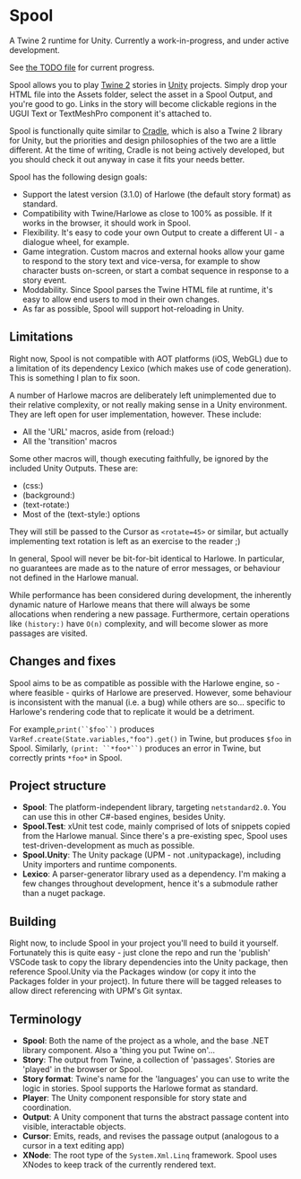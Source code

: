 # Spool

A Twine 2 runtime for Unity. Currently a work-in-progress, and under active development.

See [the TODO file](./TODO) for current progress.

Spool allows you to play [Twine 2](https://twinery.org/2) stories in [Unity](https://unity3d.com) projects. Simply drop your HTML file into the Assets folder, select the asset in a Spool Output, and you're good to go. Links in the story will become clickable regions in the UGUI Text or TextMeshPro component it's attached to.

Spool is functionally quite similar to [Cradle](https://github.com/daterre/Cradle), which is also a Twine 2 library for Unity, but the priorities and design philosophies of the two are a little different. At the time of writing, Cradle is not being actively developed, but you should check it out anyway in case it fits your needs better.

Spool has the following design goals:

* Support the latest version (3.1.0) of Harlowe (the default story format) as standard.
* Compatibility with Twine/Harlowe as close to 100% as possible. If it works in the browser, it should work in Spool.
* Flexibility. It's easy to code your own Output to create a different UI - a dialogue wheel, for example.
* Game integration. Custom macros and external hooks allow your game to respond to the story text and vice-versa, for example to show character busts on-screen, or start a combat sequence in response to a story event.
* Moddability. Since Spool parses the Twine HTML file at runtime, it's easy to allow end users to mod in their own changes.
* As far as possible, Spool will support hot-reloading in Unity.

## Limitations

Right now, Spool is not compatible with AOT platforms (iOS, WebGL) due to a limitation of its dependency Lexico (which makes use of code generation). This is something I plan to fix soon.

A number of Harlowe macros are deliberately left unimplemented due to their relative complexity, or not really making sense in a Unity environment. They are left open for user implementation, however. These include:
* All the 'URL' macros, aside from (reload:)
* All the 'transition' macros

Some other macros will, though executing faithfully, be ignored by the included Unity Outputs. These are:
* (css:)
* (background:)
* (text-rotate:)
* Most of the (text-style:) options

They will still be passed to the Cursor as `<rotate=45>` or similar, but actually implementing text rotation is left as an exercise to the reader ;)

In general, Spool will never be bit-for-bit identical to Harlowe. In particular, no guarantees are made as to the nature of error messages, or behaviour not defined in the Harlowe manual.

While performance has been considered during development, the inherently dynamic nature of Harlowe means that there will always be some allocations when rendering a new passage. Furthermore, certain operations like `(history:)` have `O(n)` complexity, and will become slower as more passages are visited.

## Changes and fixes

Spool aims to be as compatible as possible with the Harlowe engine, so - where feasible - quirks of Harlowe are preserved. However, some behaviour is inconsistent with the manual (i.e. a bug) while others are so... specific to Harlowe's rendering code that to replicate it would be a detriment.

For example,`print(``$foo``)` produces `VarRef.create(State.variables,"foo").get()` in Twine, but produces `$foo` in Spool. Similarly, `(print: ``*foo*``)` produces an error in Twine, but correctly prints `*foo*` in Spool.

## Project structure

* **Spool**: The platform-independent library, targeting `netstandard2.0`. You can use this in other C#-based engines, besides Unity.
* **Spool.Test**: xUnit test code, mainly comprised of lots of snippets copied from the Harlowe manual. Since there's a pre-existing spec, Spool uses test-driven-development as much as possible.
* **Spool.Unity**: The Unity package (UPM - not .unitypackage), including Unity importers and runtime components.
* **Lexico**: A parser-generator library used as a dependency. I'm making a few changes throughout development, hence it's a submodule rather than a nuget package.

## Building

Right now, to include Spool in your project you'll need to build it yourself. Fortunately this is quite easy - just clone the repo and run the 'publish' VSCode task to copy the library dependencies into the Unity package, then reference Spool.Unity via the Packages window (or copy it into the Packages folder in your project). In future there will be tagged releases to allow direct referencing with UPM's Git syntax.

## Terminology

* **Spool**: Both the name of the project as a whole, and the base .NET library component. Also a 'thing you put Twine on'...
* **Story**: The output from Twine, a collection of 'passages'. Stories are 'played' in the browser or Spool.
* **Story format**: Twine's name for the 'languages' you can use to write the logic in stories. Spool supports the Harlowe format as standard.
* **Player**: The Unity component responsible for story state and coordination.
* **Output**: A Unity component that turns the abstract passage content into visible, interactable objects.
* **Cursor**: Emits, reads, and revises the passage output (analogous to a cursor in a text editing app)
* **XNode**: The root type of the `System.Xml.Linq` framework. Spool uses XNodes to keep track of the currently rendered text.